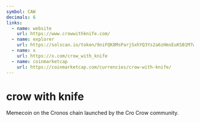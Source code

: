 ```yaml
---
symbol: CAW
decimals: 6
links:
  - name: website
    url: https://www.crowwithknife.com/
  - name: explorer
    url: https://solscan.io/token/9niFQK8MsParjSxhYQ3Ys2a6zHmsEuKSB1M7wwdvZ7bj
  - name: x
    url: https://x.com/crow_with_knife
  - name: coinmarketcap
    url: https://coinmarketcap.com/currencies/crow-with-knife/
---
```


# crow with knife

Memecoin on the Cronos chain launched by the Cro Crow community.
